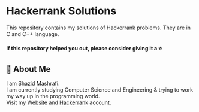 # Hackerrank Solutions

This repository contains my solutions of Hackerrank problems. They are in C and C++ language.  

#### If this repository helped you out, please consider giving it a :star:


## 🚀 About Me

I am Shazid Mashrafi.  
I am currently studying Computer Science and Engineering & trying to work my way up in the programming world.     
Visit my [Website](https://shazidmashrafi.com) and [Hackerrank](https://www.hackerrank.com/shazidmashrafi) account.